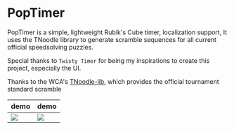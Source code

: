 # PopTimer

PopTimer is a simple, lightweight Rubik's Cube timer, localization support, It uses the TNoodle library to generate scramble sequences for all current official speedsolving puzzles.

Special thanks to `Twisty Timer` for being my inspirations to create this project, especially the UI.

Thanks to the WCA's [TNoodle-lib](https://github.com/thewca/tnoodle-lib), which provides the official tournament standard scramble

| demo | demo |
|------|------|
|<img src = "https://user-images.githubusercontent.com/31311826/129461248-8fa604cf-c48e-4ba1-8e71-b2cd966d6877.jpg"/>|<img src = "https://user-images.githubusercontent.com/31311826/129461249-2be9192f-b18b-4afe-993a-68de1c68754f.jpg"/>|

